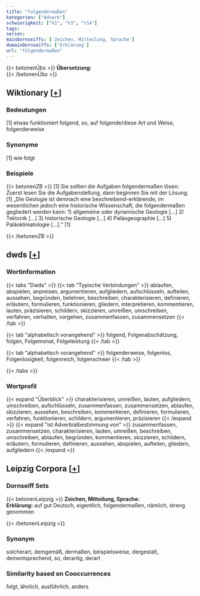 ```yaml
---
title: "folgendermaßen"
kategorien: ["Adverb"]
schwierigkeit: ["k1", "h3", "r14"]
tags:
series:
mainDornseiffs: ['Zeichen, Mitteilung, Sprache']
domainDornseiffs: ['Erklärung']
url: "folgendermaßen"
---
```


{{< betonenÜbs >}}
**Übersetzung:**  
{{< /betonenÜbs >}}

## Wiktionary [[+](https://de.wiktionary.org/wiki/folgendermaßen)]

### Bedeutungen
[1] etwas funktioniert folgend, so, auf folgende/diese Art und Weise, folgenderweise  

### Synonyme
[1] wie folgt  

### Beispiele
{{< betonenZB >}}
[1] Sie sollten die Aufgaben folgendermaßen lösen: Zuerst lesen Sie die Aufgabenstellung, dann beginnen Sie mit der Lösung.  
[1] „Die Geologie ist demnach eine beschreibend-erklärende, im wesentlichen jedoch eine historische Wissenschaft, die folgendermaßen gegliedert werden kann: 1) allgemeine oder dynamische Geologie […] 2) Tektonik […] 3) historische Geologie […] 4) Paläogeographie […] 5) Paläoklimatologie […].“ [1]  

{{< /betonenZB >}}


## dwds [[+](https://www.dwds.de/wb/folgendermaßen)]

### Wortinformation
{{< tabs "Dwds" >}}
{{< tab "Typische Verbindungen" >}}
ablaufen, abspielen, anpreisen, argumentieren, aufgliedern, aufschlüsseln, aufteilen, aussehen, begründen, belehren, beschreiben, charakterisieren, definieren, erläutern, formulieren, funktionieren, gliedern, interpretieren, kommentieren, lauten, präzisieren, schildern, skizzieren, umreißen, umschreiben, verfahren, verhalten, vorgehen, zusammenfassen, zusammensetzen
{{< /tab >}}

{{< tab "alphabetisch vorangehend" >}}
folgend, Folgenabschätzung, folgen, Folgemonat, Folgeleistung
{{< /tab >}}

{{< tab "alphabetisch vorangehend" >}}
folgenderweise, folgenlos, Folgenlosigkeit, folgenreich, folgenschwer
{{< /tab >}}

{{< /tabs >}}

### Wortprofil
{{< expand "Überblick" >}} charakterisieren, umreißen, lauten, aufgliedern, umschreiben, aufschlüsseln, zusammenfassen, zusammensetzen, ablaufen, skizzieren, aussehen, beschreiben, kommentieren, definieren, formulieren, verfahren, funktionieren, schildern, argumentieren, präzisieren {{< /expand >}}
{{< expand "ist Adverbialbestimmung von" >}} zusammenfassen, zusammensetzen, charakterisieren, lauten, umreißen, beschreiben, umschreiben, ablaufen, begründen, kommentieren, skizzieren, schildern, erläutern, formulieren, definieren, aussehen, abspielen, aufteilen, gliedern, aufgliedern {{< /expand >}}

## Leipzig Corpora [[+](https://corpora.uni-leipzig.de/en/res?word=folgendermaßen&corpusId=deu_newscrawl-public_2018)]

### Dornseiff Sets
{{< betonenLeipzig >}}
**Zeichen, Mitteilung, Sprache:**  
**Erklärung:** auf gut Deutsch, eigentlich, folgendermaßen, nämlich, streng genommen  

{{< /betonenLeipzig >}}

### Synonym
solcherart, demgemäß, dermaßen, beispielsweise, dergestalt, dementsprechend, so, derartig, derart


### Similarity based on Cooccurrences
folgt, ähnlich, ausführlich, anders

